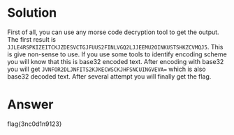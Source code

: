 # Solution
First of all, you can use any morse code decryption tool to get the output. The first result is `JJLE4RSPKIZEITCKJZDESVCTGJFUUS2FINLVGQ2LJJEEMU2OINKUSTSHKZCVMQJ5`. This is give non-sense to use. If you use some tools to identify encoding scheme you will know that this is base32 encoded text. After encoding with base32 you will get `JVNFOR2DLJNFITS2KJKECWSCKJHFSNCUINGVEVA=` which is also base32 decoded text. After several attempt you will finally get the flag.
# Answer
flag{3nc0d1n9123}
